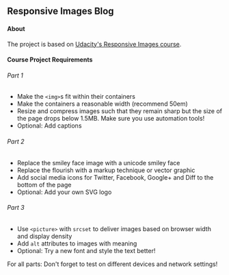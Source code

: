 ## Responsive Images Blog

#### About

The project is based on [Udacity's Responsive Images course](https://www.udacity.com/course/responsive-images--ud882).

#### Course Project Requirements

###### Part 1

- Make the `<img>`s fit within their containers
- Make the containers a reasonable width (recommend 50em)
- Resize and compress images such that they remain sharp but the size of the page drops below 1.5MB. Make sure you use automation tools!
- Optional: Add captions

###### Part 2

- Replace the smiley face image with a unicode smiley face
- Replace the flourish with a markup technique or vector graphic
- Add social media icons for Twitter, Facebook, Google+ and Diff to the bottom of the page
- Optional: Add your own SVG logo

###### Part 3

- Use `<picture>` with `srcset` to deliver images based on browser width and display density
- Add `alt` attributes to images with meaning
- Optional: Try a new font and style the text better!

For all parts: Don't forget to test on different devices and network settings!
